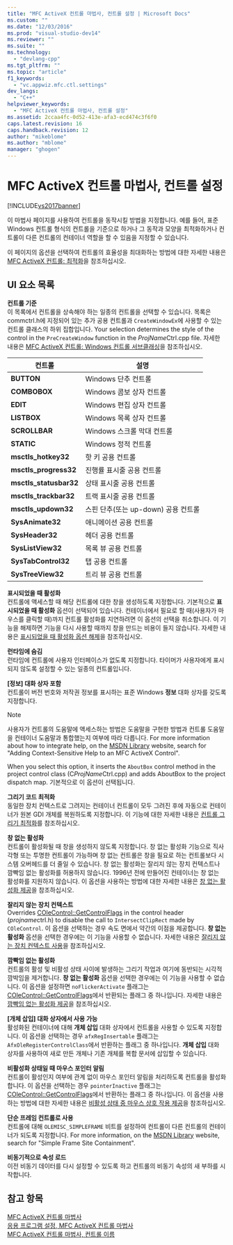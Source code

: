 ```yaml
---
title: "MFC ActiveX 컨트롤 마법사, 컨트롤 설정 | Microsoft Docs"
ms.custom: ""
ms.date: "12/03/2016"
ms.prod: "visual-studio-dev14"
ms.reviewer: ""
ms.suite: ""
ms.technology: 
  - "devlang-cpp"
ms.tgt_pltfrm: ""
ms.topic: "article"
f1_keywords: 
  - "vc.appwiz.mfc.ctl.settings"
dev_langs: 
  - "C++"
helpviewer_keywords: 
  - "MFC ActiveX 컨트롤 마법사, 컨트롤 설정"
ms.assetid: 2ccaa4fc-0d52-413e-afa3-ecd474c3f6f0
caps.latest.revision: 16
caps.handback.revision: 12
author: "mikeblome"
ms.author: "mblome"
manager: "ghogen"
---
```

# MFC ActiveX 컨트롤 마법사, 컨트롤 설정
[!INCLUDE[vs2017banner](../../assembler/inline/includes/vs2017banner.md)]

이 마법사 페이지를 사용하여 컨트롤을 동작시킬 방법을 지정합니다.  예를 들어, 표준 Windows 컨트롤 형식의 컨트롤을 기준으로 하거나 그 동작과 모양을 최적화하거나 컨트롤이 다른 컨트롤의 컨테이너 역할을 할 수 있음을 지정할 수 있습니다.  
  
 이 페이지의 옵션을 선택하여 컨트롤의 효율성을 최대화하는 방법에 대한 자세한 내용은 [MFC ActiveX 컨트롤: 최적화](../../mfc/mfc-activex-controls-optimization.md)을 참조하십시오.  
  
## UI 요소 목록  
 **컨트롤 기준**  
 이 목록에서 컨트롤을 상속해야 하는 일종의 컨트롤을 선택할 수 있습니다.  목록은 commctrl.h에 지정되어 있는 추가 공용 컨트롤과 `CreateWindowEx`에 사용할 수 있는 컨트롤 클래스의 하위 집합입니다.  Your selection determines the style of the control in the `PreCreateWindow` function in the *ProjName*Ctrl.cpp file.  자세한 내용은 [MFC ActiveX 컨트롤: Windows 컨트롤 서브클래싱](../../mfc/mfc-activex-controls-subclassing-a-windows-control.md)을 참조하십시오.  
  
|컨트롤|설명|  
|---------|--------|  
|**BUTTON**|Windows 단추 컨트롤|  
|**COMBOBOX**|Windows 콤보 상자 컨트롤|  
|**EDIT**|Windows 편집 상자 컨트롤|  
|**LISTBOX**|Windows 목록 상자 컨트롤|  
|**SCROLLBAR**|Windows 스크롤 막대 컨트롤|  
|**STATIC**|Windows 정적 컨트롤|  
|**msctls\_hotkey32**|핫 키 공용 컨트롤|  
|**msctls\_progress32**|진행률 표시줄 공용 컨트롤|  
|**msctls\_statusbar32**|상태 표시줄 공용 컨트롤|  
|**msctls\_trackbar32**|트랙 표시줄 공용 컨트롤|  
|**msctls\_updown32**|스핀 단추\(또는 up\-down\) 공용 컨트롤|  
|**SysAnimate32**|애니메이션 공용 컨트롤|  
|**SysHeader32**|헤더 공용 컨트롤|  
|**SysListView32**|목록 뷰 공용 컨트롤|  
|**SysTabControl32**|탭 공용 컨트롤|  
|**SysTreeView32**|트리 뷰 공용 컨트롤|  
  
 **표시되었을 때 활성화**  
 컨트롤에 액세스할 때 해당 컨트롤에 대한 창을 생성하도록 지정합니다.  기본적으로 **표시되었을 때 활성화** 옵션이 선택되어 있습니다.  컨테이너에서 필요로 할 때\(사용자가 마우스를 클릭할 때\)까지 컨트롤 활성화를 지연하려면 이 옵션의 선택을 취소합니다.  이 기능을 해제하면 기능을 다시 사용할 때까지 창을 만드는 비용이 들지 않습니다.  자세한 내용은 [표시되었을 때 활성화 옵션 해제](../../mfc/turning-off-the-activate-when-visible-option.md)을 참조하십시오.  
  
 **런타임에 숨김**  
 런타임에 컨트롤에 사용자 인터페이스가 없도록 지정합니다.  타이머가 사용자에게 표시되지 않도록 설정할 수 있는 일종의 컨트롤입니다.  
  
 **\[정보\] 대화 상자 포함**  
 컨트롤이 버전 번호와 저작권 정보를 표시하는 표준 Windows **정보** 대화 상자를 갖도록 지정합니다.  
  
> [!NOTE]
>  사용자가 컨트롤의 도움말에 액세스하는 방법은 도움말을 구현한 방법과 컨트롤 도움말을 컨테이너 도움말과 통합했는지 여부에 따라 다릅니다.  For more information about how to integrate help, on the [MSDN Library](http://go.microsoft.com/fwlink/?linkID=150542) website, search for "Adding Context\-Sensitive Help to an MFC ActiveX Control".  
  
 When you select this option, it inserts the `AboutBox` control method in the project control class \(C*ProjName*Ctrl.cpp\) and adds AboutBox to the project dispatch map.  기본적으로 이 옵션이 선택됩니다.  
  
 **그리기 코드 최적화**  
 동일한 장치 컨텍스트로 그려지는 컨테이너 컨트롤이 모두 그려진 후에 자동으로 컨테이너가 원본 GDI 개체를 복원하도록 지정합니다.  이 기능에 대한 자세한 내용은 [컨트롤 그리기 최적화](../../mfc/optimizing-control-drawing.md)를 참조하십시오.  
  
 **창 없는 활성화**  
 컨트롤이 활성화될 때 창을 생성하지 않도록 지정합니다.  창 없는 활성화 기능으로 직사각형 또는 투명한 컨트롤이 가능하며 창 없는 컨트롤은 창을 필요로 하는 컨트롤보다 시스템 오버헤드를 더 줄일 수 있습니다.  창 없는 활성화는 잘리지 않는 장치 컨텍스트나 깜빡임 없는 활성화를 허용하지 않습니다.  1996년 전에 만들어진 컨테이너는 창 없는 활성화를 지원하지 않습니다.  이 옵션을 사용하는 방법에 대한 자세한 내용은 [창 없는 활성화 제공](../../mfc/providing-windowless-activation.md)을 참조하십시오.  
  
 **잘리지 않는 장치 컨텍스트**  
 Overrides [COleControl::GetControlFlags](../Topic/COleControl::GetControlFlags.md) in the control header \(*projname*ctrl.h\) to disable the call to `IntersectClipRect` made by `COleControl`.  이 옵션을 선택하는 경우 속도 면에서 약간의 이점을 제공합니다.  **창 없는 활성화** 옵션을 선택한 경우에는 이 기능을 사용할 수 없습니다.  자세한 내용은 [잘리지 않는 장치 컨텍스트 사용](../../mfc/using-an-unclipped-device-context.md)을 참조하십시오.  
  
 **깜빡임 없는 활성화**  
 컨트롤의 활성 및 비활성 상태 사이에 발생하는 그리기 작업과 여기에 동반되는 시각적 깜박임을 제거합니다.  **창 없는 활성화** 옵션을 선택한 경우에는 이 기능을 사용할 수 없습니다.  이 옵션을 설정하면 `noFlickerActivate` 플래그는 [COleControl::GetControlFlags](../Topic/COleControl::GetControlFlags.md)에서 반환되는 플래그 중 하나입니다.  자세한 내용은 [깜빡임 없는 활성화 제공](../../mfc/providing-flicker-free-activation.md)을 참조하십시오.  
  
 **\[개체 삽입\] 대화 상자에서 사용 가능**  
 활성화된 컨테이너에 대해 **개체 삽입** 대화 상자에서 컨트롤을 사용할 수 있도록 지정합니다.  이 옵션을 선택하는 경우 `afxRegInsertable` 플래그는 `AfxOleRegisterControlClass`에서 반환하는 플래그 중 하나입니다.  **개체 삽입** 대화 상자를 사용하여 새로 만든 개체나 기존 개체를 복합 문서에 삽입할 수 있습니다.  
  
 **비활성화 상태일 때 마우스 포인터 알림**  
 컨트롤이 활성인지 여부에 관계 없이 마우스 포인터 알림을 처리하도록 컨트롤을 활성화합니다.  이 옵션을 선택하는 경우 `pointerInactive` 플래그는 [COleControl::GetControlFlags](../Topic/COleControl::GetControlFlags.md)에서 반환하는 플래그 중 하나입니다.  이 옵션을 사용하는 방법에 대한 자세한 내용은 [비활성 상태 중 마우스 상호 작용 제공](../../mfc/providing-mouse-interaction-while-inactive.md)을 참조하십시오.  
  
 **단순 프레임 컨트롤로 사용**  
 컨트롤에 대해 `OLEMISC_SIMPLEFRAME` 비트를 설정하여 컨트롤이 다른 컨트롤의 컨테이너가 되도록 지정합니다.  For more information, on the [MSDN Library](http://go.microsoft.com/fwlink/?linkID=150542) website, search for "Simple Frame Site Containment".  
  
 **비동기적으로 속성 로드**  
 이전 비동기 데이터를 다시 설정할 수 있도록 하고 컨트롤의 비동기 속성의 새 부하를 시작합니다.  
  
## 참고 항목  
 [MFC ActiveX 컨트롤 마법사](../../mfc/reference/mfc-activex-control-wizard.md)   
 [응용 프로그램 설정, MFC ActiveX 컨트롤 마법사](../../mfc/reference/application-settings-mfc-activex-control-wizard.md)   
 [MFC ActiveX 컨트롤 마법사, 컨트롤 이름](../../mfc/reference/control-names-mfc-activex-control-wizard.md)